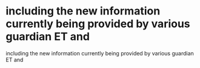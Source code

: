 # including the new information currently being provided by various guardian ET and

including the new information currently being provided by various guardian ET and